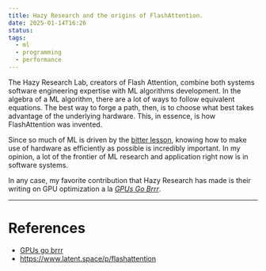 ```yaml
---
title: Hazy Research and the origins of FlashAttention.
date: 2025-01-14T16:26
status: 
tags:
  - ml
  - programming
  - performance
---
```

The Hazy Research Lab, creators of Flash Attention, combine both systems software engineering expertise with ML algorithms development. In the algebra of a ML algorithm, there are a lot of ways to follow equivalent equations. The best way to forge a path, then, is to choose what best takes advantage of the underlying hardware. This, in essence, is how FlashAttention was invented. 

Since so much of ML is driven by the [bitter lesson](bitter-lesson.md), knowing how to make use of hardware as efficiently as possible is incredibly important. In my opinion, a lot of the frontier of ML research and application right now is in software systems. 

In any case, my favorite contribution that Hazy Research has made is their writing on GPU optimization a la _[GPUs Go Brrr](ref/gpus-go-brrr.md)_.

---
# References

- [GPUs go brrr](ref/gpus-go-brrr.md)
- https://www.latent.space/p/flashattention
